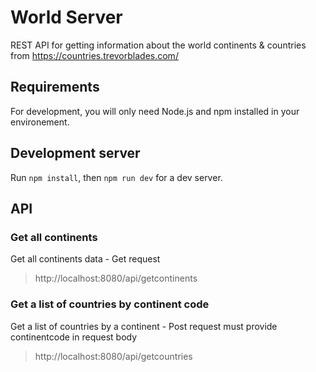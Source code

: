 # World Server

REST API for getting information about the world continents & countries from https://countries.trevorblades.com/

## Requirements

For development, you will only need Node.js and npm installed in your environement.

## Development server

Run `npm install`, then `npm run dev` for a dev server.
    

## API

### Get all continents

Get all continents data - Get request

> http://localhost:8080/api/getcontinents

### Get a list of countries by continent code

Get a list of countries by a continent - Post request
must provide continentcode in request body

> http://localhost:8080/api/getcountries


